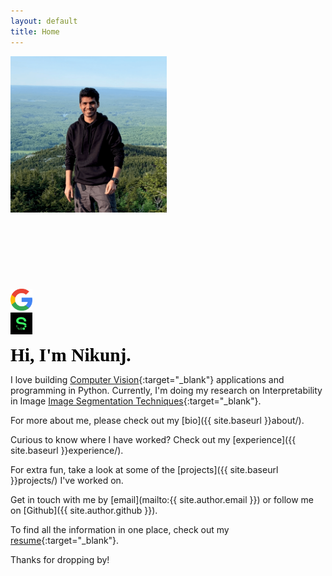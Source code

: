 ```yaml
---
layout: default
title: Home
---
```


<div id="textbox">
    <div class="alignleft">
        <img src="img/nikunj.png" alt="Profile" width="250" height="250">
    </div>
    <div class="alignright">
        <br><br><br><br><br><br><br>
        <div id="element1"><a href="https://scholar.google.com/citations?user=is6g3oAAAAAJ&hl=en" target="_blank"><img src="img/google.png" alt="google-scholars" width="35" height="35"></a></div>
        <div id="element2"><a href="https://sourcerer.io/nikunjlad" target="_blank"><img src="img/sourcerer.png" alt="sourcerer" width="35" height="35"></a></div>
    </div> 
</div>
<div style="clear: both;"></div>


<span style="color:#000; font-family: 'Montserrat'; font-size: 2.1em;"><b>Hi, I'm Nikunj.</b></span>

I love building [Computer Vision](https://www.sas.com/en_us/insights/analytics/computer-vision.html){:target="_blank"} applications and programming in Python. 
Currently, I'm doing my research on Interpretability in Image [Image Segmentation Techniques](https://www.mathworks.com/discovery/image-segmentation.html){:target="_blank"}.

For more about me, please check out my [bio]({{ site.baseurl }}about/).

Curious to know where I have worked? Check out my [experience]({{ site.baseurl }}experience/).

For extra fun, take a look at some of the [projects]({{ site.baseurl }}projects/) I've worked on.

Get in touch with me by [email](mailto:{{ site.author.email }}) or follow me on [Github]({{ site.author.github }}).

To find all the information in one place, check out my [resume](https://nikunjlad.github.io/resume/Nikunj_Lad.pdf){:target="_blank"}.

Thanks for dropping by!
